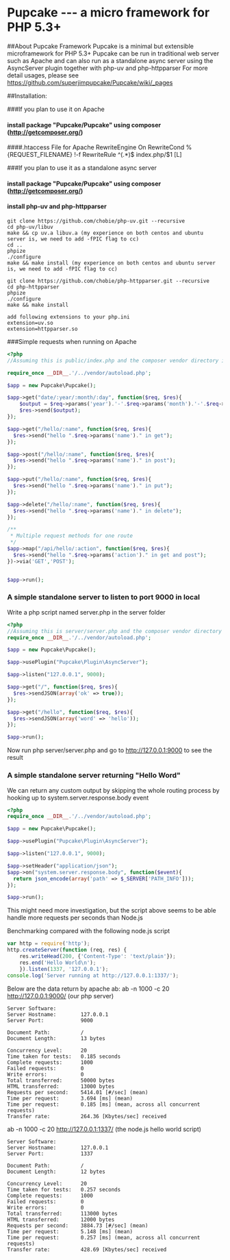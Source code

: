 Pupcake --- a micro framework for PHP 5.3+
=======================================

##About Pupcake Framework
  Pupcake is a minimal but extensible microframework for PHP 5.3+
  Pupcake can be run in traditional web server such as Apache and can also run as a standalone async server using the AsyncServer plugin together with php-uv and php-httpparser
  For more detail usages, please see https://github.com/superjimpupcake/Pupcake/wiki/_pages

##Installation:

###If you plan to use it on Apache
#### install package "Pupcake/Pupcake" using composer (http://getcomposer.org/)
####.htaccess File for Apache
    RewriteEngine On
    RewriteCond %{REQUEST_FILENAME} !-f
    RewriteRule ^(.*)$ index.php/$1 [L]

###If you plan to use it as a standalone async server
#### install package "Pupcake/Pupcake" using composer (http://getcomposer.org/)
#### install php-uv and php-httpparser
    git clone https://github.com/chobie/php-uv.git --recursive
    cd php-uv/libuv
    make && cp uv.a libuv.a (my experience on both centos and ubuntu server is, we need to add -fPIC flag to cc)
    cd ..
    phpize
    ./configure
    make && make install (my experience on both centos and ubuntu server is, we need to add -fPIC flag to cc)

    git clone https://github.com/chobie/php-httpparser.git --recursive
    cd php-httpparser
    phpize
    ./configure
    make && make install

    add following extensions to your php.ini
    extension=uv.so
    extension=httpparser.so


###Simple requests when running on Apache
```php
<?php
//Assuming this is public/index.php and the composer vendor directory is ../vendor

require_once __DIR__.'/../vendor/autoload.php';

$app = new Pupcake\Pupcake();

$app->get("date/:year/:month/:day", function($req, $res){
    $output = $req->params('year').'-'.$req->params('month').'-'.$req->params('day');
    $res->send($output);
});

$app->get("/hello/:name", function($req, $res){
  $res->send("hello ".$req->params('name')." in get");
});

$app->post("/hello/:name", function($req, $res){
  $res->send("hello ".$req->params('name')." in post");
});

$app->put("/hello/:name", function($req, $res){
  $res->send("hello ".$req->params('name')." in put");
});

$app->delete("/hello/:name", function($req, $res){
  $res->send("hello ".$req->params('name')." in delete");
});

/**
 * Multiple request methods for one route
 */
$app->map("/api/hello/:action", function($req, $res){
  $res->send("hello ".$req->params('action')." in get and post");
})->via('GET','POST');


$app->run();
```

### A simple standalone server to listen to port 9000 in local
Write a php script named server.php in the server folder
```php
<?php
//Assuming this is server/server.php and the composer vendor directory is ../vendor
require_once __DIR__.'/../vendor/autoload.php';

$app = new Pupcake\Pupcake();

$app->usePlugin("Pupcake\Plugin\AsyncServer");

$app->listen("127.0.0.1", 9000);

$app->get("/", function($req, $res){
  $res->sendJSON(array('ok' => true));
});

$app->get("/hello", function($req, $res){
  $res->sendJSON(array('word' => 'hello'));
});

$app->run();
```
Now run php server/server.php and go to http://127.0.0.1:9000 to see the result

### A simple standalone server returning "Hello Word"
We can return any custom output by skipping the whole routing process by hooking up to system.server.response.body event
```php
<?php
require_once __DIR__.'/../vendor/autoload.php';

$app = new Pupcake\Pupcake();

$app->usePlugin("Pupcake\Plugin\AsyncServer");

$app->listen("127.0.0.1", 9000);

$app->setHeader("application/json");
$app->on("system.server.response.body", function($event){
  return json_encode(array('path' => $_SERVER['PATH_INFO']));
});

$app->run();
```

This might need more investigation, but the script above seems to be able handle more requests per seconds than Node.js

Benchmarking compared with the following node.js script
```javascript
var http = require('http');
http.createServer(function (req, res) {
    res.writeHead(200, {'Content-Type': 'text/plain'});
    res.end('Hello World\n');
    }).listen(1337, '127.0.0.1');
console.log('Server running at http://127.0.0.1:1337/');
```
Below are the data return by apache ab:
ab -n 1000 -c 20 http://127.0.0.1:9000/ (our php server)

    Server Software:        
    Server Hostname:        127.0.0.1
    Server Port:            9000

    Document Path:          /
    Document Length:        13 bytes

    Concurrency Level:      20
    Time taken for tests:   0.185 seconds
    Complete requests:      1000
    Failed requests:        0
    Write errors:           0
    Total transferred:      50000 bytes
    HTML transferred:       13000 bytes
    Requests per second:    5414.01 [#/sec] (mean)
    Time per request:       3.694 [ms] (mean)
    Time per request:       0.185 [ms] (mean, across all concurrent requests)
    Transfer rate:          264.36 [Kbytes/sec] received

ab -n 1000 -c 20 http://127.0.0.1:1337/ (the node.js hello world script)

    Server Software:        
    Server Hostname:        127.0.0.1
    Server Port:            1337

    Document Path:          /
    Document Length:        12 bytes

    Concurrency Level:      20
    Time taken for tests:   0.257 seconds
    Complete requests:      1000
    Failed requests:        0
    Write errors:           0
    Total transferred:      113000 bytes
    HTML transferred:       12000 bytes
    Requests per second:    3884.73 [#/sec] (mean)
    Time per request:       5.148 [ms] (mean)
    Time per request:       0.257 [ms] (mean, across all concurrent requests)
    Transfer rate:          428.69 [Kbytes/sec] received

